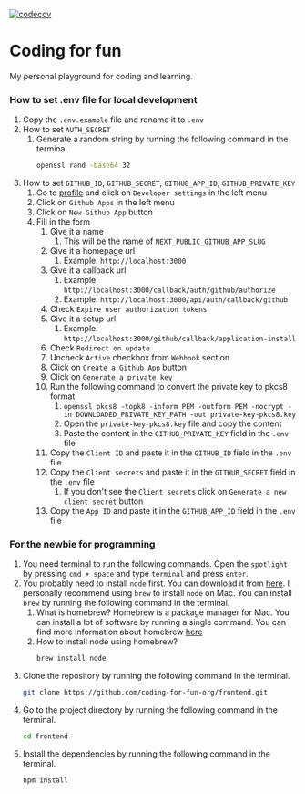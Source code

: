[![codecov](https://codecov.io/gh/coding-for-fun-org/frontend/graph/badge.svg?token=C4WXQGTZTM)](https://codecov.io/gh/coding-for-fun-org/frontend)

# Coding for fun

My personal playground for coding and learning.

### How to set .env file for local development

1. Copy the `.env.example` file and rename it to `.env`
2. How to set `AUTH_SECRET`
    1. Generate a random string by running the following command in the terminal
        ```bash
        openssl rand -base64 32
        ```
3. How to set `GITHUB_ID`, `GITHUB_SECRET`, `GITHUB_APP_ID`, `GITHUB_PRIVATE_KEY`
    1. Go to [profile](https://github.com/settings/profile) and click on `Developer settings` in the left menu
    2. Click on `Github Apps` in the left menu
    3. Click on `New Github App` button
    4. Fill in the form
        1. Give it a name
            1. This will be the name of `NEXT_PUBLIC_GITHUB_APP_SLUG`
        2. Give it a homepage url
            1. Example: `http://localhost:3000`
        3. Give it a callback url
            1. Example: `http://localhost:3000/callback/auth/github/authorize`
            2. Example: `http://localhost:3000/api/auth/callback/github`
        4. Check `Expire user authorization tokens`
        5. Give it a setup url
            1. Example: `http://localhost:3000/github/callback/application-install`
        6. Check `Redirect on update`
        7. Uncheck `Active` checkbox from `Webhook` section
        8. Click on `Create a Github App` button
        9. Click on `Generate a private key`
        10. Run the following command to convert the private key to pkcs8 format
            1. `openssl pkcs8 -topk8 -inform PEM -outform PEM -nocrypt -in DOWNLOADED_PRIVATE_KEY_PATH -out private-key-pkcs8.key`
            2. Open the `private-key-pkcs8.key` file and copy the content
            3. Paste the content in the `GITHUB_PRIVATE_KEY` field in the `.env` file
        12. Copy the `Client ID` and paste it in the `GITHUB_ID` field in the `.env` file
        13. Copy the `Client secrets` and paste it in the `GITHUB_SECRET` field in the `.env` file
            1. If you don't see the `Client secrets` click on `Generate a new client secret` button
        14. Copy the `App ID` and paste it in the `GITHUB_APP_ID` field in the `.env` file

### For the newbie for programming

1. You need terminal to run the following commands. Open the `spotlight` by pressing `cmd + space` and type `terminal` and press `enter`.
2. You probably need to install `node` first. You can download it from [here](https://nodejs.org/en/download/). I personally recommend using `brew` to install `node` on Mac. You can install `brew` by running the following command in the terminal.
    1. What is homebrew? Homebrew is a package manager for Mac. You can install a lot of software by running a single command. You can find more information about homebrew [here](https://brew.sh/)
    2. How to install node using homebrew?
        ```bash
        brew install node
        ```
3. Clone the repository by running the following command in the terminal.
    ```bash
    git clone https://github.com/coding-for-fun-org/frontend.git
    ```
4. Go to the project directory by running the following command in the terminal.
    ```bash
    cd frontend
    ```
5. Install the dependencies by running the following command in the terminal.
    ```bash
    npm install
    ```

